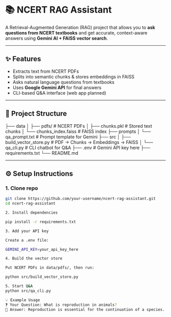 # 📚 NCERT RAG Assistant

A Retrieval-Augmented Generation (RAG) project that allows you to **ask questions from NCERT textbooks** and get accurate, context-aware answers using **Gemini AI + FAISS vector search**.

---

## ✨ Features
- Extracts text from NCERT PDFs
- Splits into semantic chunks & stores embeddings in FAISS
- Asks natural language questions from textbooks
- Uses **Google Gemini API** for final answers
- CLI-based Q&A interface (web app planned)

---

## 📂 Project Structure
├── data
│ ├── pdfs/ # NCERT PDFs
│ ├── chunks.pkl # Stored text chunks
│ └── chunks_index.faiss # FAISS index
├── prompts
│ └── qa_prompt.txt # Prompt template for Gemini
├── src
│ ├── build_vector_store.py # PDF → Chunks → Embeddings → FAISS
│ └── qa_cli.py # CLI chatbot for Q&A
├── .env # Gemini API key here
├── requirements.txt
└── README.md


---

## ⚙️ Setup Instructions

### 1. Clone repo
```bash
git clone https://github.com/your-username/ncert-rag-assistant.git
cd ncert-rag-assistant

2. Install dependencies

pip install -r requirements.txt

3. Add your API key

Create a .env file:

GEMINI_API_KEY=your_api_key_here

4. Build the vector store

Put NCERT PDFs in data/pdfs/, then run:

python src/build_vector_store.py

5. Start Q&A
python src/qa_cli.py

💡 Example Usage
❓ Your Question: What is reproduction in animals?
📘 Answer: Reproduction is essential for the continuation of a species...